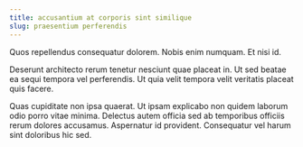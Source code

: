 ```yaml
---
title: accusantium at corporis sint similique
slug: praesentium perferendis
---
```


Quos repellendus consequatur dolorem. Nobis enim numquam. Et nisi id.

Deserunt architecto rerum tenetur nesciunt quae placeat in. Ut sed beatae ea sequi tempora vel perferendis. Ut quia velit tempora velit veritatis placeat quis facere.

Quas cupiditate non ipsa quaerat. Ut ipsam explicabo non quidem laborum odio porro vitae minima. Delectus autem officia sed ab temporibus officiis rerum dolores accusamus. Aspernatur id provident. Consequatur vel harum sint doloribus hic sed.
